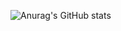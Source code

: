 ![Anurag's GitHub stats](https://github-readme-stats.vercel.app/api?username=MarcoABsouza&show_icons=true&theme=catppuccin_latte)
